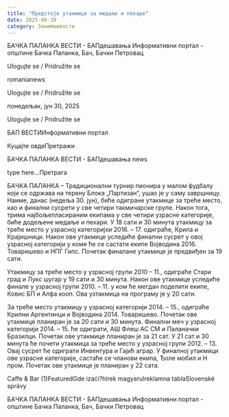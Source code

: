 ```yaml
---
title: "Предстоје утакмице за медаље и пехаре"
date: 2025-06-30
category: Занимљивости
---
```


БАЧКА ПАЛАНКА ВЕСТИ - БАПдешавања Информативни портал - општине Бачка Паланка, Бач, Бачки Петровац

Ulogujte se / Pridružite se

romanianews

Ulogujte se / Pridružite se

понедељак, јун 30, 2025

Ulogujte se / Pridružite se

БАП ВЕСТИИнформативни портал

Куцајте овдеПретражи

БАЧКА ПАЛАНКА ВЕСТИ - БАПдешавања news

type here...Претрага

БАЧКА ПАЛАНКА – Традиционални турнир пионира у малом фудбалу који се одржава на терену Блока „Партизан“, ушао је у саму завршницу. Наиме, данас (недеља 30. јун), биће одигране утакмице за треће место, као и финални сусрети у све четири такмичарске групе. Након тога, трима најбољепласираним екипама у све четири узрасне категорије, биће додељене медаље и пехари.
У 18 сати и 30 минута утакмицу за треће место у узрасној категоријхи 2016. – 17. одиграће, Крила и Крајишници. Након ове утакмице уследиће финални сусрет у овој узрасној категорији у коме ће се састати екипе Војводина 2016. Товаришево и НПГ Гипс. Почетак финалане утакмице је предвиђен за 19 сати.


Утакмицу за треће место у узрасној групи 2010 – 11., одиграће Стари град и Лукс шугар у 19 сати и 30 минута. Након ове утакмице уследиће финале у узрасној групи 2010. – 11. у ком ће мегдан поделити екипе, Ковис БП и Алфа кооп. Ова узтакмица на програму је у 20 сати.


За треће место утакмицу у узрасној категорији 2014. – 15., одиграће Крилни Аргентинци и Војводина 2014. Товаришево. Почетак ове утакмице планиран је за 20 сати и 30 минута. Финални меч у узрасној категорији 2014. – 15. ће одиграти, АШ Флеш АС СМ и Паланачки Бразилци. Почетак ове утакмице планиран је за 21 сат.
У 21 сат и 30 минута ће почети утакмица за треће место у узрасној групи 2012. – 13. Овај сусрет ће одиграти Инвентура и Гајић аграр. У финалној утакмици ове узрасне категорије, састаће се чланови екипа, Ђоле мобил и Н пром. Почетак ове утакмице је планиран у 22 сата.

Caffe & Bar (1)FeaturedGde izaći?hírek magyarulreklamna tablaSlovenské správy

БАЧКА ПАЛАНКА ВЕСТИ - БАПдешавања Информативни портал - општине Бачка Паланка, Бач, Бачки Петровац
